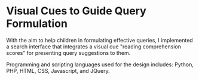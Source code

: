 # Visual Cues to Guide Query Formulation

With the aim to help children in formulating effective queries, I implemented a search interface that integrates a visual cue "reading comprehension scores" for presenting query suggestions to them.

Programming and scripting languages used for the design includes: Python, PHP, HTML, CSS, Javascript, and JQuery.

